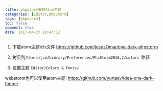 ```yaml
---
title: phpstorm安装Atom主题
categories: [Editor,phpStorm]
tags: [phpstorm]
toc: false
comment: true
date: 2017-04-27 18:47:52
---
```







<!--more-->
1. 下载atom主题icls文件
https://github.com/jesusOmar/one-dark-phpstorm


2. 拷贝到`/Users/jim/Library/Preferences/PhpStorm2016.2/colors
`路径

3. 设置主题
`Editor/Colors & Fonts/`




webstorm也可以使用atom主题:
https://github.com/yurtaev/idea-one-dark-theme